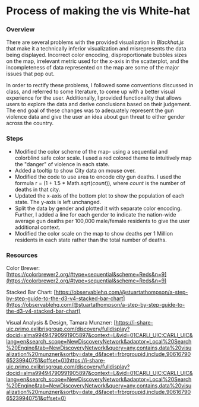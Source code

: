 # Process of making the vis White-hat

### Overview
There are several problems with the provided visualization in _Blackhat.js_ that make it a technically inferior visualization and misrepresents the data being displayed. Incorrect color encoding, disproportionate bubbles sizes on the map, irrelevant metric used for the x-axis in the scatterplot, and the incompleteness of data represented on the map are some of the major issues that pop out.

In order to rectify these problems, I followed some conventions discussed in class, and referred to some literature, to come up with a better visual experience for the user. Additionally, I provided functionality that allows users to explore the data and derive conclusions based on their judgement. The end goal of these changes was to adequately represent the gun violence data and give the user an idea about gun threat to either gender across the country.

### Steps

- Modified the color scheme of the map- using a sequential and colorblind safe color scale. I used a red colored theme to intuitively map the "danger" of violence in each state.
- Added a tooltip to show City data on mouse over.
- Modified the code to use area to encode city gun deaths. I used the formula r = (1 + 1.5 * Math.sqrt(_count_)), where _count_ is the number of deaths in that city.
- Updated the x-axis of the bottom plot to show the population of each state. The y-axis is left unchanged.
- Split the data by gender and plotted it with separate color encoding. Further, I added a line for each gender to indicate the nation-wide average gun deaths per 100,000 male/female residents to give the user additional context.
- Modified the color scale on the map to show deaths per 1 Million residents in each state rather than the total number of deaths.

### Resources

Color Brewer: [https://colorbrewer2.org/#type=sequential&scheme=Reds&n=9](https://colorbrewer2.org/#type=sequential&scheme=Reds&n=9)

Stacked Bar Chart: [https://observablehq.com/@stuartathompson/a-step-by-step-guide-to-the-d3-v4-stacked-bar-chart](https://observablehq.com/@stuartathompson/a-step-by-step-guide-to-the-d3-v4-stacked-bar-chart)

Visual Analysis & Design, Tamara Munzner: [https://i-share-uic.primo.exlibrisgroup.com/discovery/fulldisplay?docid=alma99494790991905897&context=L&vid=01CARLI_UIC:CARLI_UIC&lang=en&search_scope=NewDiscoveryNetwork&adaptor=Local%20Search%20Engine&tab=NewDiscoveryNetwork&query=any,contains,data%20visualization%20munzner&sortby=date_d&facet=frbrgroupid,include,9061679065239940751&offset=0](https://i-share-uic.primo.exlibrisgroup.com/discovery/fulldisplay?docid=alma99494790991905897&context=L&vid=01CARLI_UIC:CARLI_UIC&lang=en&search_scope=NewDiscoveryNetwork&adaptor=Local%20Search%20Engine&tab=NewDiscoveryNetwork&query=any,contains,data%20visualization%20munzner&sortby=date_d&facet=frbrgroupid,include,9061679065239940751&offset=0)